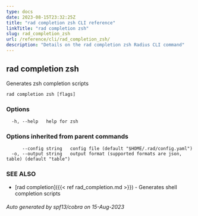 ```yaml
---
type: docs
date: 2023-08-15T23:32:25Z
title: "rad completion zsh CLI reference"
linkTitle: "rad completion zsh"
slug: rad_completion_zsh
url: /reference/cli/rad_completion_zsh/
description: "Details on the rad completion zsh Radius CLI command"
---
```

## rad completion zsh

Generates zsh completion scripts

```
rad completion zsh [flags]
```

### Options

```
  -h, --help   help for zsh
```

### Options inherited from parent commands

```
      --config string   config file (default "$HOME/.rad/config.yaml")
  -o, --output string   output format (supported formats are json, table) (default "table")
```

### SEE ALSO

* [rad completion]({{< ref rad_completion.md >}})	 - Generates shell completion scripts

###### Auto generated by spf13/cobra on 15-Aug-2023
